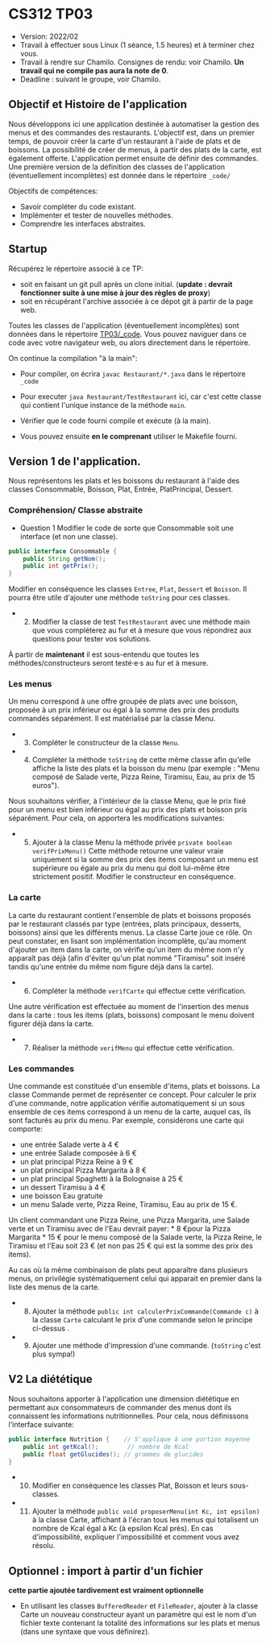 # CS312 TP03

  * Version: 2022/02
  * Travail à effectuer sous Linux (1 séance, 1.5 heures) et à terminer chez vous.
  * Travail à rendre sur Chamilo. Consignes de rendu: voir Chamilo.
  **Un travail qui ne compile pas aura la note de 0**.
  * Deadline : suivant le groupe, voir Chamilo.


## Objectif et Histoire de l'application

Nous développons ici  une application destinée à automatiser la gestion des menus et des commandes des restaurants. L'objectif est, dans un premier temps, de pouvoir créer la carte d'un restaurant à l'aide de plats et de boissons. La possibilité de créer de menus, à partir des plats de la carte, est également offerte. L'application permet ensuite de définir des commandes.
Une première version de la définition des classes de l'application (éventuellement incomplètes) est  donnée dans le répertoire `_code/`

Objectifs de compétences:
* Savoir compléter du code existant.
* Implémenter et tester de nouvelles méthodes.
* Comprendre les interfaces abstraites.

## Startup

Récupérez le répertoire associé à ce TP: 
* soit en faisant un git pull après un clone initial. (**update : devrait fonctionner suite à une mise à jour des règles de proxy**)
* soit en récupérant l'archive associée à ce dépot git à partir de la page web.

Toutes les classes de l'application (éventuellement incomplètes) sont
données dans le répertoire [TP03/_code](_code/). Vous pouvez naviguer dans ce code
avec votre navigateur web, ou alors directement dans le répertoire.

On continue la compilation "à la main":
* Pour compiler, on écrira `javac Restaurant/*.java` dans le répertoire `_code`
* Pour executer `java Restaurant/TestRestaurant` ici, car c'est cette classe qui contient l'unique instance de la méthode `main`.

* Vérifier que le code fourni compile et exécute (à la main).

* Vous pouvez ensuite **en le comprenant** utiliser le Makefile fourni.

## Version 1 de l'application.

Nous représentons les plats et les boissons du restaurant à l'aide des classes Consommable, Boisson, Plat, Entrée, PlatPrincipal, Dessert. 

### Compréhension/ Classe abstraite
* Question 1 
Modifier le code de sorte que Consommable soit une interface (et non une classe).
```java
public interface Consommable {
	public String getNom(); 
	public int getPrix();
}
```
Modifier en conséquence les classes `Entree`, `Plat`, `Dessert` et `Boisson`. Il pourra être utile d'ajouter une méthode `toString` pour ces classes.

* 2) Modifier la classe de test `TestRestaurant` avec une méthode main que vous compléterez au fur et à mesure que vous répondrez aux questions pour tester vos solutions. 

À partir de **maintenant** il est sous-entendu que toutes les méthodes/constructeurs seront testé·e·s au fur et à mesure.


### Les menus
Un menu correspond à une offre groupée de plats avec une boisson, proposée à un prix inférieur ou égal à la somme des prix des produits commandés séparément. Il est matérialisé par la classe Menu.

* 3) Compléter le constructeur de la classe `Menu`.

* 4) Compléter la méthode `toString` de cette même classe afin qu'elle affiche la liste des plats et la boisson du menu (par exemple : "Menu composé de Salade verte, Pizza Reine, Tiramisu, Eau, au prix de  15 euros").


Nous souhaitons vérifier, à l'intérieur de la classe Menu, que le prix fixé pour un menu est bien inférieur ou égal au prix des plats et boisson pris séparément. Pour cela, on apportera les modifications suivantes:

* 5) Ajouter à la classe Menu la méthode privée `private boolean verifPrixMenu()`
Cette méthode retourne une valeur vraie uniquement si la somme des prix des items composant un menu est supérieure ou égale au prix du menu qui doit lui-même être strictement positif. Modifier le constructeur en conséquence.

### La carte
La carte du restaurant contient l'ensemble de plats et boissons proposés par le restaurant classés par type (entrées, plats principaux, desserts, boissons) ainsi que les différents menus. La classe Carte joue ce rôle. On peut constater, en lisant son implémentation incomplète, qu'au moment d'ajouter un item dans la carte, on vérifie qu'un item du même nom n'y apparaît pas déjà (afin d'éviter qu'un plat nommé "Tiramisu" soit inséré tandis qu'une entrée du même nom figure déjà dans la carte). 

* 6) Compléter la méthode `verifCarte` qui effectue cette vérification.

Une autre vérification est effectuée au moment de l'insertion des menus dans la carte : tous les items (plats, boissons) composant le menu doivent figurer déjà dans la carte. 

* 7) Réaliser la méthode `verifMenu` qui effectue cette vérification.


### Les commandes
Une commande est constituée d'un ensemble d'items, plats et boissons. La classe Commande permet de représenter ce concept. Pour calculer le prix d'une commande, notre application vérifie automatiquement si un sous ensemble de ces items correspond à un menu de la carte, auquel cas, ils sont facturés au prix du menu.
Par exemple, considérons une carte qui comporte:	
  * une entrée Salade verte à 4 €
  * une entrée Salade composée à 6 €
  * un plat principal Pizza Reine à 9 €
  * un plat principal Pizza Margarita à 8 €
  * un plat principal Spaghetti à la Bolognaise à 25 €
  * un dessert Tiramisu à 4 €
  * une boisson Eau gratuite
  * un menu Salade verte, Pizza Reine, Tiramisu, Eau au prix de 15 €. 

Un client commandant une Pizza Reine, une Pizza Margarita, une Salade verte et un Tiramisu avec de l'Eau devrait payer:
    * 8 €pour la Pizza Margarita
    * 15 € pour le menu composé de la Salade verte, la Pizza Reine, le Tiramisu et l'Eau
soit 23 € (et non pas 25 € qui est la somme des prix des items).

Au cas où la même combinaison de plats peut apparaître dans plusieurs menus, on privilégie systématiquement celui qui apparait en premier dans la liste des menus de la carte.

* 8) Ajouter la méthode `public int calculerPrixCommande(Commande c)` à la classe `Carte` calculant le prix d'une commande selon le principe ci-dessus .

* 9) Ajouter une méthode d'impression d'une commande. (`toString` c'est plus sympa!)

## V2 La diététique 

Nous souhaitons apporter à l'application une dimension diététique en permettant aux consommateurs de commander des menus dont ils connaissent les informations nutritionnelles. Pour cela, nous définissons l'interface suivante:
```java
public interface Nutrition {    // S'applique à une portion moyenne
	public int getKcal(); 		 // nombre de Kcal 
	public float getGlucides(); // grammes de glucides
}
```
* 10)  Modifier en conséquence les classes Plat, Boisson et leurs sous-classes.

* 11)  Ajouter la méthode `public void proposerMenu(int Kc, int epsilon)` à la classe Carte, affichant à l'écran tous les menus qui totalisent un nombre de Kcal égal à Kc (à epsilon Kcal près). En cas d'impossibilité, expliquer l'impossibilité et comment vous avez résolu. 


## Optionnel : import à partir d'un fichier

**cette partie ajoutée tardivement est vraiment optionnelle**

* En utilisant les classes `BufferedReader` et `FileReader`, ajouter à la classe Carte un nouveau constructeur ayant un paramètre qui est le nom d'un fichier texte contenant la totalité des informations sur les plats et menus (dans une syntaxe que vous définirez).
